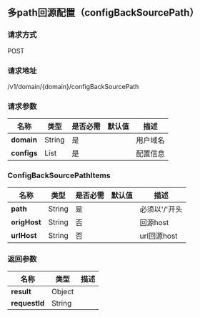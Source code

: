 ## 多path回源配置（configBackSourcePath）

### 请求方式
POST

### 请求地址
/v1/domain/{domain}/configBackSourcePath

### 请求参数
|名称|类型|是否必需|默认值|描述|
|---|---|---|---|---|
|**domain**|String|是| |用户域名|
|**configs**|List<ConfigBackSourcePathItems>|是| | 配置信息|

### ConfigBackSourcePathItems
|名称|类型|是否必需|默认值|描述|
|---|---|---|---|---|
|**path**|String|是| |必须以'/'开头|
|**origHost**|String|否| |回源host |
|**urlHost**|String|否| |url回源host |

### 返回参数
|名称|类型|描述|
|---|---|---|
|**result**|Object| |
|**requestId**|String| |
